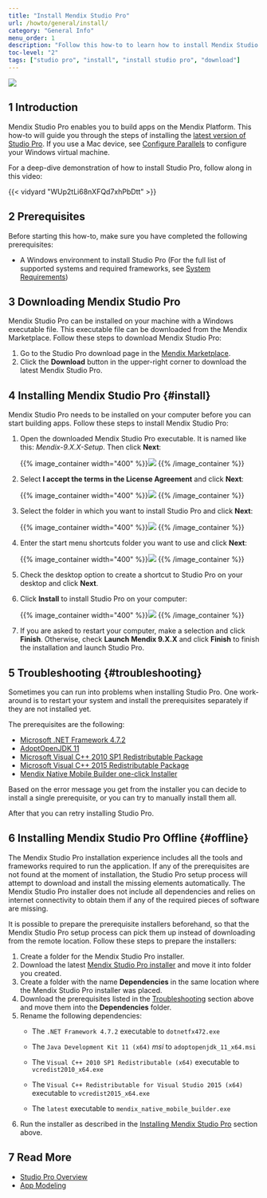 ```yaml
---
title: "Install Mendix Studio Pro"
url: /howto/general/install/
category: "General Info"
menu_order: 1
description: "Follow this how-to to learn how to install Mendix Studio Pro."
toc-level: "2"
tags: ["studio pro", "install", "install studio pro", "download"]
---
```


[![](/attachments/howto/general/install/download.png)](https://marketplace.mendix.com/link/studiopro/)

## 1 Introduction

Mendix Studio Pro enables you to build apps on the Mendix Platform. This how-to will guide you through the steps of installing the [latest version of Studio Pro](https://marketplace.mendix.com/link/studiopro/). If you use a Mac device, see [Configure Parallels](/howto/general/using-mendix-studio-pro-on-a-mac/) to configure your Windows virtual machine.

For a deep-dive demonstration of how to install Studio Pro, follow along in this video:

{{< vidyard "WUp2tLi68nXFQd7xhPbDtt" >}}

## 2 Prerequisites

Before starting this how-to, make sure you have completed the following prerequisites:

* A Windows environment to install Studio Pro (For the full list of supported systems and required frameworks, see [System Requirements](/refguide/system-requirements/))

## 3 Downloading Mendix Studio Pro

Mendix Studio Pro can be installed on your machine with a Windows executable file. This executable file can be downloaded from the Mendix Marketplace. Follow these steps to download Mendix Studio Pro:

1. Go to the Studio Pro download page in the [Mendix Marketplace](https://marketplace.mendix.com/link/studiopro/).
2.  Click the **Download** button in the upper-right corner to download the latest Mendix Studio Pro.


## 4 Installing Mendix Studio Pro {#install}

Mendix Studio Pro needs to be installed on your computer before you can start building apps. Follow these steps to install Mendix Studio Pro:

1.  Open the downloaded Mendix Studio Pro executable. It is named like this: *Mendix-9.X.X-Setup*. Then click **Next**:

	{{% image_container width="400" %}}![](/attachments/howto/general/install/setup-wizard.png)
	{{% /image_container %}}

2.  Select **I accept the terms in the License Agreement** and click **Next**:

	{{% image_container width="400" %}}![](/attachments/howto/general/install/terms-of-use.png)
	{{% /image_container %}}

3.  Select the folder in which you want to install Studio Pro and click **Next**:

	{{% image_container width="400" %}}![](/attachments/howto/general/install/select-folder.png)
	{{% /image_container %}}

4.  Enter the start menu shortcuts folder you want to use and click **Next**:

	{{% image_container width="400" %}}![](/attachments/howto/general/install/shortcut-folder.png)
	{{% /image_container %}}

5.  Check the desktop option to create a shortcut to Studio Pro on your desktop and click **Next**.
6.  Click **Install** to install Studio Pro on your computer:

	{{% image_container width="400" %}}![](/attachments/howto/general/install/ready-to-install.png)
	{{% /image_container %}}

7.  If you are asked to restart your computer, make a selection and click **Finish**. Otherwise, check **Launch Mendix 9.X.X** and click **Finish** to finish the installation and launch Studio Pro.

## 5 Troubleshooting {#troubleshooting}

Sometimes you can run into problems when installing Studio Pro. One work-around is to restart your system and install the prerequisites separately if they are not installed yet. 

The prerequisites are the following:

* [Microsoft .NET Framework 4.7.2](https://dotnet.microsoft.com/download/dotnet-framework/net472)
* [AdoptOpenJDK 11](https://cdn.mendix.com/installer/AdoptOpenJDK/OpenJDK11U-jdk_x64_windows_hotspot_11.0.3_7.msi)
* [Microsoft Visual C++ 2010 SP1 Redistributable Package](https://download.microsoft.com/download/1/6/5/165255E7-1014-4D0A-B094-B6A430A6BFFC/vcredist_x64.exe)
* [Microsoft Visual C++ 2015 Redistributable Package](https://download.microsoft.com/download/6/A/A/6AA4EDFF-645B-48C5-81CC-ED5963AEAD48/vc_redist.x64.exe)
* [Mendix Native Mobile Builder one-click Installer](https://artifacts.rnd.mendix.com/native-builders/latest.exe)


Based on the error message you get from the installer you can decide to install a single prerequisite, or you can try to manually install them all.

After that you can retry installing Studio Pro.

## 6 Installing Mendix Studio Pro Offline {#offline}

The Mendix Studio Pro installation experience includes all the tools and frameworks required to run the application. If any of the prerequisites are not found at the moment of installation, the Studio Pro setup process will attempt to download and install the missing elements automatically. The Mendix Studio Pro installer does not include all dependencies and relies on internet connectivity to obtain them if any of the required pieces of software are missing. 

It is possible to prepare the prerequisite installers beforehand, so that the Mendix Studio Pro setup process can pick them up instead of downloading from the remote location. Follow these steps to prepare the installers:

1. Create a folder for the Mendix Studio Pro installer.
2. Download the latest [Mendix Studio Pro installer](https://marketplace.mendix.com/link/studiopro/) and move it into folder you created.
3. Create a folder with the name **Dependencies** in the same location where the Mendix Studio Pro installer was placed.
4. Download the prerequisites listed in the [Troubleshooting](#troubleshooting) section above and move them into the **Dependencies** folder.
5. Rename the following dependencies:
	* The `.NET Framework 4.7.2` executable to `dotnetfx472.exe`
	* The `Java Development Kit 11 (x64)` *msi* to `adoptopenjdk_11_x64.msi`

 	* The `Visual C++ 2010 SP1 Redistributable (x64)` executable to `vcredist2010_x64.exe`
 	* The `Visual C++ Redistributable for Visual Studio 2015 (x64)` executable to `vcredist2015_x64.exe`
 	* The `latest` executable to `mendix_native_mobile_builder.exe`
6. Run the installer as described in the [Installing Mendix Studio Pro](#install) section above.

## 7 Read More

* [Studio Pro Overview](/refguide/studio-pro-overview/)
* [App Modeling](/refguide/modeling/)
